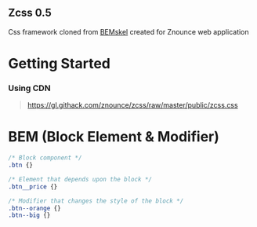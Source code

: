 Zcss 0.5
---

Css framework cloned from [BEMskel](http://bemskel.com/) created for Znounce web application

# Getting Started

### Using CDN
> https://gl.githack.com/znounce/zcss/raw/master/public/zcss.css

# BEM (Block Element & Modifier)

```scss
/* Block component */
.btn {}

/* Element that depends upon the block */ 
.btn__price {}

/* Modifier that changes the style of the block */
.btn--orange {} 
.btn--big {}
```